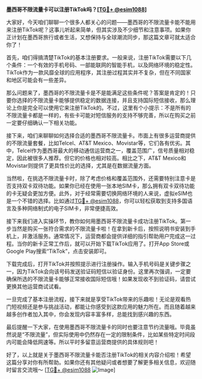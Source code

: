 **墨西哥不限流量卡可以注册TikTok吗？[[TG💪+ @esim1088](https://t.me/s/esim1088)]**

大家好，今天咱们聊聊一个很多人都关心的问题——墨西哥的不限流量卡能不能用来注册TikTok呢？这事儿听起来简单，但其实涉及不少细节和注意事项。如果你正计划在墨西哥旅行或者生活，又想保持与全球潮流同步，那这篇文章可就太适合你了！

首先，咱们得搞清楚TikTok的基本注册要求。一般来说，注册TikTok需要以下几个条件：一个有效的手机号码、一部能联网的智能手机，以及网络环境的稳定性。TikTok作为一款风靡全球的应用程序，其注册过程其实并不复杂，但在不同国家和地区可能会有一些差异。

那么问题来了，墨西哥的不限流量卡是不是能满足这些条件呢？答案是肯定的！只要你选择的不限流量卡能够提供稳定的数据连接，并且支持国际短信接收，那么理论上你是完全可以使用它来注册TikTok的。不过，这里有个小提示：不是所有的不限流量卡都是一样的，有些卡可能对短信服务的支持不够完善，所以在购买之前一定要仔细确认一下相关功能。

接下来，咱们来聊聊如何选择合适的墨西哥不限流量卡。市面上有很多运营商提供的不限流量套餐，比如Telcel、AT&T Mexico、Movistar等，它们各有优劣。其中，Telcel作为墨西哥最大的移动通信运营商之一，覆盖范围广，信号质量相对稳定，因此被很多人推荐。但它的价格也相对较高。相比之下，AT&T Mexico和Movistar则提供了更具性价比的选择，尤其是在数据流量方面。

当然啦，在挑选不限流量卡时，除了考虑价格和覆盖范围外，还需要特别注意卡是否支持双卡双待功能。如果你已经在使用一张本地SIM卡，那么拥有双卡双待功能的卡无疑会更加方便。此外，对于经常需要切换网络环境的人来说，虚拟eSIM也是一个不错的选择。比如通过[TG💪+ @esim1088](https://t.me/s/esim1088)，你可以轻松获取到支持多国语言及多种网络制式的电子SIM卡，非常便捷高效。

接下来我们进入实操环节，教你如何用墨西哥不限流量卡成功注册TikTok。第一步当然是购买一张符合需求的不限流量卡啦！在拿到新卡后，按照说明书安装到手机上，并激活服务。通常情况下，运营商都会提供详细的指引帮助用户完成这一过程。当你的新卡正常工作后，就可以开始下载TikTok应用了。打开App Store或Google Play搜索“TikTok”，点击安装即可。

下载完成后，打开TikTok并按照提示进行注册操作。输入手机号码是关键步骤之一，因为TikTok会向该号码发送验证码短信以验证身份。这里再次强调，一定要确保所选的不限流量卡能够正常接收国际短信哦！如果发现收不到验证码，请尝试更换其他运营商试试看。

一旦完成了基本注册流程，接下来就是享受TikTok带来的乐趣啦！无论是观看热门短视频还是参与挑战活动，都能让你感受到这款应用的魅力所在。而且随着越来越多创作者加入其中，你会发现内容丰富多样，总能找到感兴趣的东西。

最后提醒一下大家，在使用墨西哥不限流量卡的同时也要注意节约流量哦。毕竟虽然说是“不限流量”，但实际使用中仍然存在一定的限制条件，比如某些特定时间段内可能会降低网速等。所以平时多留意运营商提供的具体规则吧！

好了，以上就是关于墨西哥不限流量卡能否注册TikTok的相关内容介绍啦！希望这篇分享对你有所帮助。如果你还有其他疑问或者想要了解更多相关信息，欢迎随时留言交流哦～ [[TG💪+ @esim1088](https://t.me/s/esim1088) ![Image](https://i.postimg.cc/4NQfJmqS/Snipaste-2025-05-13-00-14-12.png)]